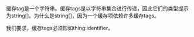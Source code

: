 缓存tag是一个字符串。缓存tags是以字符串集合进行传递，因此它们的类型提示为string[]。为什么是string[]，因为一个缓存项依赖许多缓存tags。

我们要求，缓存tags必须形如thing:identifier。